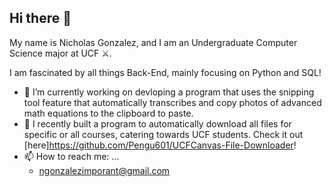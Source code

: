 ## Hi there 👋

My name is Nicholas Gonzalez, and I am an Undergraduate Computer Science major at UCF ⚔️. 

I am fascinated by all things Back-End, mainly focusing on Python and SQL!


- 🔭 I’m currently working on devloping a program that uses the snipping tool feature that automatically transcribes and copy photos of advanced math equations to the clipboard to paste.
- 🌱 I recently built a program to automatically download all files for specific or all courses, catering towards UCF students. Check it out [here]https://github.com/Pengu601/UCFCanvas-File-Downloader!
- 📫 How to reach me: ...
  - ngonzalezimporant@gmail.com
<!--
**Pengu601/Pengu601** is a ✨ _special_ ✨ repository because its `README.md` (this file) appears on your GitHub profile.

Here are some ideas to get you started:

- 🔭 I’m currently working on ...
- 🌱 I’m currently learning ...
- 👯 I’m looking to collaborate on ...
- 🤔 I’m looking for help with ...
- 💬 Ask me about ...
- 📫 How to reach me: ...
- 😄 Pronouns: ...
- ⚡ Fun fact: ...
-->
